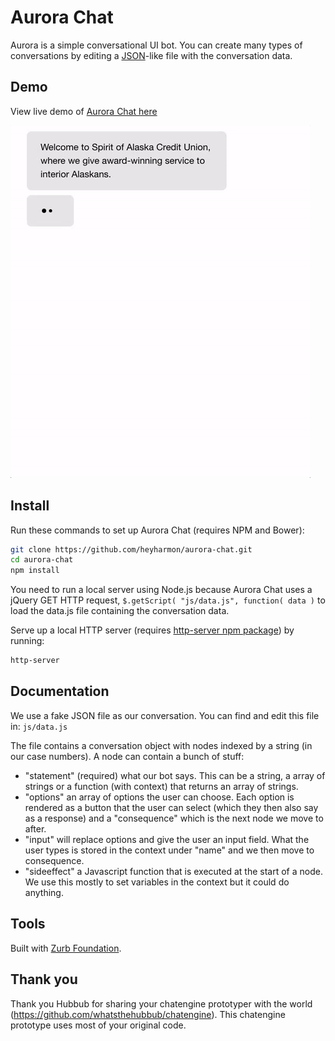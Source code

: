 # Aurora Chat

Aurora is a simple conversational UI bot. You can create many types of conversations by editing a [JSON](http://json.org/)-like file with the conversation data.

## Demo

View live demo of [Aurora Chat here](https://aurora-chat.firebaseapp.com)

![example conversation](example.gif)

## Install

Run these commands to set up Aurora Chat (requires NPM and Bower):

```bash
git clone https://github.com/heyharmon/aurora-chat.git
cd aurora-chat
npm install
```

You need to run a local server using Node.js because Aurora Chat uses a jQuery GET HTTP request, ``$.getScript( "js/data.js", function( data )`` to load the data.js file containing the conversation data.

Serve up a local HTTP server (requires [http-server npm package](https://www.npmjs.com/package/http-server)) by running:

```bash
http-server
```

## Documentation

We use a fake JSON file as our conversation. You can find and edit this file in: ``js/data.js``

The file contains a conversation object with nodes indexed by a string (in our case numbers). A node can contain a bunch of stuff:

* "statement" (required) what our bot says. This can be a string, a array of strings or a function (with context) that returns an array of strings.
* "options" an array of options the user can choose. Each option is rendered as a button that the user can select (which they then also say as a response) and a "consequence" which is the next node we move to after.
* "input" will replace options and give the user an input field. What the user types is stored in the context under "name" and we then move to consequence.
* "sideeffect" a Javascript function that is executed at the start of a node. We use this mostly to set variables in the context but it could do anything.

## Tools

Built with [Zurb Foundation](http://foundation.zurb.com).


## Thank you
Thank you Hubbub for sharing your chatengine prototyper with the world (https://github.com/whatsthehubbub/chatengine). This chatengine prototype uses most of your original code.